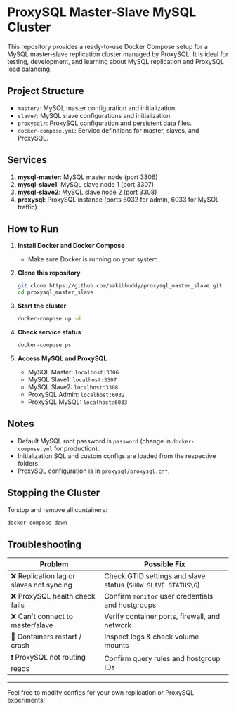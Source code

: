# ProxySQL Master-Slave MySQL Cluster

This repository provides a ready-to-use Docker Compose setup for a MySQL master-slave replication cluster managed by ProxySQL. It is ideal for testing, development, and learning about MySQL replication and ProxySQL load balancing.

## Project Structure

- `master/`: MySQL master configuration and initialization.
- `slave/`: MySQL slave configurations and initialization.
- `proxysql/`: ProxySQL configuration and persistent data files.
- `docker-compose.yml`: Service definitions for master, slaves, and ProxySQL.

## Services

1. **mysql-master**: MySQL master node (port 3306)
2. **mysql-slave1**: MySQL slave node 1 (port 3307)
3. **mysql-slave2**: MySQL slave node 2 (port 3308)
4. **proxysql**: ProxySQL instance (ports 6032 for admin, 6033 for MySQL traffic)

## How to Run

1. **Install Docker and Docker Compose**
   - Make sure Docker is running on your system.

2. **Clone this repository**
   ```bash
   git clone https://github.com/sakibbuddy/proxysql_master_slave.git
   cd proxysql_master_slave
   ```

3. **Start the cluster**
   ```bash
   docker-compose up -d
   ```

4. **Check service status**
   ```bash
   docker-compose ps
   ```

5. **Access MySQL and ProxySQL**
   - MySQL Master: `localhost:3306`
   - MySQL Slave1: `localhost:3307`
   - MySQL Slave2: `localhost:3308`
   - ProxySQL Admin: `localhost:6032`
   - ProxySQL MySQL: `localhost:6033`

## Notes

- Default MySQL root password is `password` (change in `docker-compose.yml` for production).
- Initialization SQL and custom configs are loaded from the respective folders.
- ProxySQL configuration is in `proxysql/proxysql.cnf`.

## Stopping the Cluster

To stop and remove all containers:
```bash
docker-compose down
```
## Troubleshooting

| Problem                                 | Possible Fix                                                 |
| --------------------------------------- | ------------------------------------------------------------ |
| ❌ Replication lag or slaves not syncing | Check GTID settings and slave status (`SHOW SLAVE STATUS\G`) |
| ❌ ProxySQL health check fails           | Confirm `monitor` user credentials and hostgroups            |
| ❌ Can't connect to master/slave         | Verify container ports, firewall, and network                |
| 🐳 Containers restart / crash           | Inspect logs & check volume mounts                           |
| ❗ ProxySQL not routing reads            | Confirm query rules and hostgroup IDs                        |


---
Feel free to modify configs for your own replication or ProxySQL experiments!